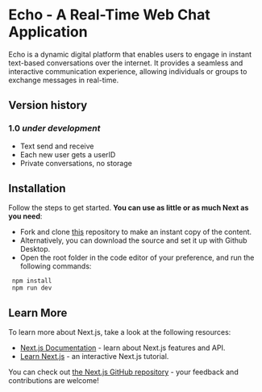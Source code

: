 # Echo - A Real-Time Web Chat Application

Echo is a dynamic digital platform that enables users to engage in instant text-based conversations over the internet. It provides a seamless and interactive communication experience, allowing individuals or groups to exchange messages in real-time.

## Version history

### 1.0 *under development*

- Text send and receive
- Each new user gets a userID
- Private conversations, no storage

## Installation

Follow the steps to get started. **You can use as little or as much Next as you need**:

- Fork and clone [this](https://github.com/jainansal/echo) repository to make an instant copy of the content.
- Alternatively, you can download the source and set it up with Github Desktop.
- Open the root folder in the code editor of your preference, and run the following commands:

```
 npm install
 npm run dev
```

## Learn More

To learn more about Next.js, take a look at the following resources:

- [Next.js Documentation](https://nextjs.org/docs) - learn about Next.js features and API.
- [Learn Next.js](https://nextjs.org/learn) - an interactive Next.js tutorial.

You can check out [the Next.js GitHub repository](https://github.com/vercel/next.js/) - your feedback and contributions are welcome!

